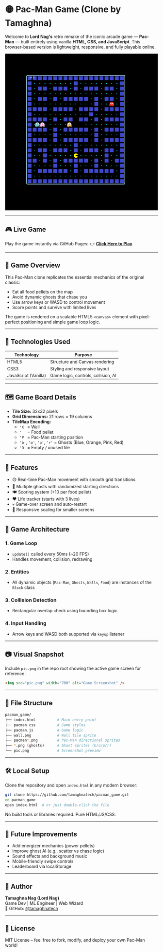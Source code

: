 # 🟡 Pac-Man Game (Clone by Tamaghna)

Welcome to **Lord Nag's** retro remake of the iconic arcade game — **Pac-Man** — built entirely using vanilla **HTML, CSS, and JavaScript**. This browser-based version is lightweight, responsive, and fully playable online.

![Game Preview](game.png)

---

## 🎮 Live Game
Play the game instantly via GitHub Pages:
👉 **[Click Here to Play](https://tamaghnatech.github.io/pacman_game/)**

---

## 📌 Game Overview
This Pac-Man clone replicates the essential mechanics of the original classic:
- Eat all food pellets on the map
- Avoid dynamic ghosts that chase you
- Use arrow keys or WASD to control movement
- Score points and survive with limited lives

The game is rendered on a scalable HTML5 `<canvas>` element with pixel-perfect positioning and simple game loop logic.

---

## 🧱 Technologies Used
| Technology | Purpose |
|------------|---------|
| HTML5 | Structure and Canvas rendering |
| CSS3 | Styling and responsive layout |
| JavaScript (Vanilla) | Game logic, controls, collision, AI |

---

## 🗺️ Game Board Details
- **Tile Size:** 32x32 pixels
- **Grid Dimensions:** 21 rows × 19 columns
- **TileMap Encoding:**
  - `'X'` = Wall
  - `' '` = Food pellet
  - `'P'` = Pac-Man starting position
  - `'b'`, `'o'`, `'p'`, `'r'` = Ghosts (Blue, Orange, Pink, Red)
  - `'O'` = Empty / unused tile

---

## 🚀 Features
- 🟡 Real-time Pac-Man movement with smooth grid transitions
- 👻 Multiple ghosts with randomized starting directions
- 🍽️ Scoring system (+10 per food pellet)
- ❤️ Life tracker (starts with 3 lives)
- 💀 Game-over screen and auto-restart
- 📏 Responsive scaling for smaller screens

---

## 🧠 Game Architecture

### 1. **Game Loop**
- `update()` called every 50ms (~20 FPS)
- Handles movement, collision, redrawing

### 2. **Entities**
- All dynamic objects (`Pac-Man`, `Ghosts`, `Walls`, `Food`) are instances of the `Block` class

### 3. **Collision Detection**
- Rectangular overlap check using bounding box logic

### 4. **Input Handling**
- Arrow keys and WASD both supported via `keyup` listener

---

## 📷 Visual Snapshot
Include `pic.png` in the repo root showing the active game screen for reference:

```html
<img src="pic.png" width="700" alt="Game Screenshot" />
```

---

## 📁 File Structure
```bash
pacman_game/
├── index.html          # Main entry point
├── pacman.css          # Game styles
├── pacman.js           # Game logic
├── wall.png            # Wall tile sprite
├── pacman*.png         # Pac-Man directional sprites
├── *.png (ghosts)      # Ghost sprites (b/o/p/r)
└── pic.png             # Screenshot preview
```

---

## 🛠️ Local Setup
Clone the repository and open `index.html` in any modern browser:
```bash
git clone https://github.com/tamaghnatech/pacman_game.git
cd pacman_game
open index.html  # or just double-click the file
```

No build tools or libraries required. Pure HTML/JS/CSS.

---

## 🔮 Future Improvements
- Add energizer mechanics (power pellets)
- Improve ghost AI (e.g., scatter vs chase logic)
- Sound effects and background music
- Mobile-friendly swipe controls
- Leaderboard via localStorage

---

## 👑 Author
**Tamaghna Nag (Lord Nag)**  
Game Dev | ML Engineer | Web Wizard  
🔗 GitHub: [@tamaghnatech](https://github.com/tamaghnatech)

---

## 📜 License
MIT License – feel free to fork, modify, and deploy your own Pac-Man world!
